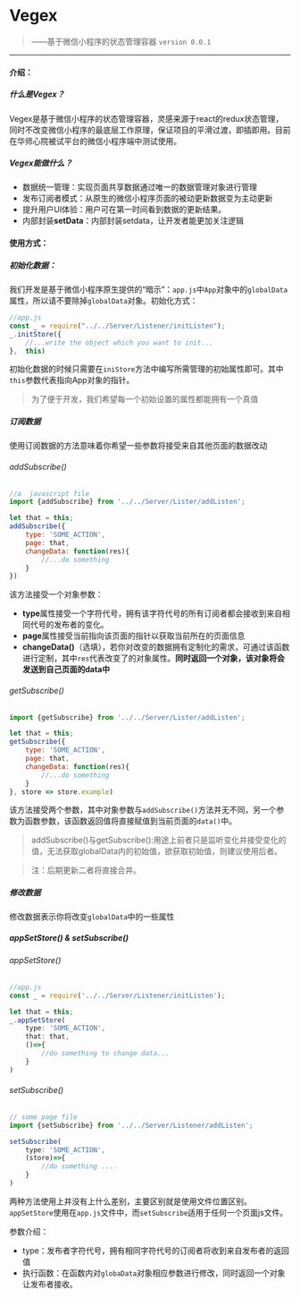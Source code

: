# Vegex
> ——基于微信小程序的状态管理容器
`version 0.0.1`
---

#### 介绍：
##### 什么是Vegex？
Vegex是基于微信小程序的状态管理容器，灵感来源于react的redux状态管理，同时不改变微信小程序的最底层工作原理，保证项目的平滑过渡，即插即用。目前在华师心院被试平台的微信小程序端中测试使用。
##### Vegex能做什么？
- 数据统一管理：实现页面共享数据通过唯一的数据管理对象进行管理
- 发布订阅者模式：从原生的微信小程序页面的被动更新数据变为主动更新
- 提升用户UI体验：用户可在第一时间看到数据的更新结果。
- 内部封装**setData**：内部封装setdata，让开发者能更加关注逻辑

#### 使用方式：
##### 初始化数据：
我们开发是基于微信小程序原生提供的“暗示”：`app.js`中`App`对象中的`globalData`属性，所以请不要除掉`globalData`对象。初始化方式：
```javascript
//app.js
const _ = require("../../Server/Listener/initListen");
_.initStore({
    //...write the object which you want to init...
},  this)
```
初始化数据的时候只需要在`iniStore`方法中编写所需管理的初始属性即可。其中`this`参数代表指向App对象的指针。

> 为了便于开发，我们希望每一个初始设置的属性都能拥有一个真值

##### 订阅数据
使用订阅数据的方法意味着你希望一些参数将接受来自其他页面的数据改动
###### addSubscribe()
```javascript
//a  javascript file
import {addSubscribe} from '../../Server/Lister/addListen';

let that = this;
addSubscribe({
    type: 'SOME_ACTION',
    page: that,
    changeData: function(res){
        //...do something
    }
})
```
该方法接受一个对象参数：
- **type**属性接受一个字符代号，拥有该字符代号的所有订阅者都会接收到来自相同代号的发布者的变化。
- **page**属性接受当前指向该页面的指针以获取当前所在的页面信息
- **changeData()**（选填），若你对改变的数据拥有定制化的需求，可通过该函数进行定制，其中`res`代表改变了的对象属性。**同时返回一个对象，该对象将会发送到自己页面的data中**

###### getSubscribe()
```javascript
import {getSubscribe} from '../../Server/Lister/addListen';

let that = this;
getSubscribe({
    type: 'SOME_ACTION',
    page: that,
    changeData: function(res){
        //...do something
    }
}, store => store.example)
```
该方法接受两个参数，其中对象参数与`addSubscribe()`方法并无不同，另一个参数为函数参数，该函数返回值将直接赋值到当前页面的`data()`中。

> addSubscribe()与getSubscribe():用途上前者只是监听变化并接受变化的值，无法获取globalData内的初始值，欲获取初始值，则建议使用后者。

> 注：后期更新二者将直接合并。

##### 修改数据
修改数据表示你将改变`globalData`中的一些属性

##### appSetStore() & setSubscribe()
###### appSetStore()
```javascript
//app.js
const _ = require('../../Server/Listener/initListen');

let that = this;
_.appSetStore(
    type: 'SOME_ACTION',
    that: that,
    ()=>{
        //do something to change data...
    }
)
```

###### setSubscribe()
```javascript
// some page file
import {setSubscribe} from '../../Server/Listener/addListen';

setSubscribe(
    type: 'SOME_ACTION',
    (store)=>{
        //do something ....
    }
)
```
两种方法使用上并没有上什么差别，主要区别就是使用文件位置区别。`appSetStore`使用在`app.js`文件中，而`setSubscribe`适用于任何一个页面js文件。

参数介绍：
- type：发布者字符代号，拥有相同字符代号的订阅者将收到来自发布者的返回值
- 执行函数：在函数内对`globaData`对象相应参数进行修改，同时返回一个对象让发布者接收。

